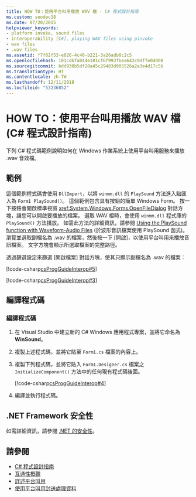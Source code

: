 ```yaml
---
title: HOW TO：使用平台叫用播放 WAV 檔 - C# 程式設計指南
ms.custom: seodec18
ms.date: 07/20/2015
helpviewer_keywords:
- platform invoke, sound files
- interoperability [C#], playing WAV files using pinvoke
- wav files
- .wav files
ms.assetid: f7f62f53-e026-4c40-b221-3a26adb0c2c5
ms.openlocfilehash: 101cd6fa044e181cf6f993fbea642c9dffe04008
ms.sourcegitcommit: bdd930b5df20a45c29483d905526a2a3e4d17c5b
ms.translationtype: HT
ms.contentlocale: zh-TW
ms.lasthandoff: 12/11/2018
ms.locfileid: "53236852"
---
```

# <a name="how-to-use-platform-invoke-to-play-a-wave-file-c-programming-guide"></a>HOW TO：使用平台叫用播放 WAV 檔 (C# 程式設計指南)
下列 C# 程式碼範例說明如何在 Windows 作業系統上使用平台叫用服務來播放 .wav 音效檔。  
  
## <a name="example"></a>範例  
 這個範例程式碼會使用 `DllImport`，以將 `winmm.dll` 的 `PlaySound` 方法進入點匯入為 `Form1 PlaySound()`。 這個範例包含具有按鈕的簡單 Windows Form。 按一下按鈕會開啟標準視窗 <xref:System.Windows.Forms.OpenFileDialog> 對話方塊，讓您可以開啟要播放的檔案。 選取 WAV 檔時，會使用 `winmm.dll` 程式庫的 `PlaySound()` 方法播放。 如需此方法的詳細資訊，請參閱 [Using the PlaySound function with Waveform-Audio Files](https://docs.microsoft.com/windows/desktop/multimedia/using-playsound-to-play-waveform-audio-files) (於波形音訊檔案使用 PlaySound 函式)。 瀏覽並選取副檔名為 .wav 的檔案，然後按一下 [開啟]，以使用平台叫用來播放音訊檔案。 文字方塊會顯示所選取檔案的完整路徑。  
  
 透過篩選設定來篩選 [開啟檔案] 對話方塊，使其只顯示副檔名為 .wav 的檔案︰  
  
 [!code-csharp[csProgGuideInterop#5](../../../csharp/programming-guide/interop/codesnippet/CSharp/how-to-use-platform-invoke-to-play-a-wave-file_1.cs)]  
  
 [!code-csharp[csProgGuideInterop#3](../../../csharp/programming-guide/interop/codesnippet/CSharp/how-to-use-platform-invoke-to-play-a-wave-file_2.cs)]  
  
## <a name="compiling-the-code"></a>編譯程式碼  
  
### <a name="to-compile-the-code"></a>編譯程式碼  
  
1.  在 Visual Studio 中建立新的 C# Windows 應用程式專案，並將它命名為 **WinSound**。  
  
2.  複製上述程式碼，並將它貼至 `Form1.cs` 檔案的內容上。  
  
3.  複製下列程式碼，並將它貼入 `Form1.Designer.cs` 檔案之 `InitializeComponent()` 方法中的任何現有程式碼後面。  
  
     [!code-csharp[csProgGuideInterop#4](../../../csharp/programming-guide/interop/codesnippet/CSharp/how-to-use-platform-invoke-to-play-a-wave-file_3.cs)]  
  
4.  編譯並執行程式碼。  
  
## <a name="net-framework-security"></a>.NET Framework 安全性  
 如需詳細資訊，請參閱 [.NET 的安全性](../../../standard/security/index.md)。  
  
## <a name="see-also"></a>請參閱

- [C# 程式設計指南](../../../csharp/programming-guide/index.md)  
- [互通性概觀](../../../csharp/programming-guide/interop/interoperability-overview.md)  
- [詳述平台叫用](../../../framework/interop/consuming-unmanaged-dll-functions.md#a-closer-look-at-platform-invoke)  
- [使用平台叫用封送處理資料](../../../framework/interop/marshaling-data-with-platform-invoke.md)
